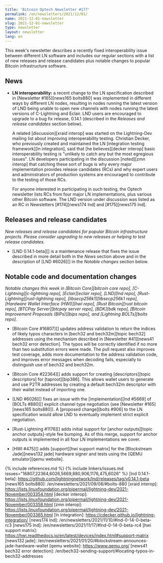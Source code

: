 ```yaml
---
title: 'Bitcoin Optech Newsletter #177'
permalink: /en/newsletters/2021/12/01/
name: 2021-12-01-newsletter
slug: 2021-12-01-newsletter
type: newsletter
layout: newsletter
lang: en
---
```

This week's newsletter describes a recently fixed interoperability issue
between different LN software and includes our regular sections with a
list of new releases and release candidates plus notable changes to
popular Bitcoin infrastructure software.

## News

- **LN interoperability:** a recent change to the LN specification
  described in [Newsletter #165][news165 bolts880] was implemented in different ways by
  different LN nodes, resulting in nodes running the latest version of
  LND being unable to open new channels with nodes running the latest
  versions of C-Lightning and Eclair.  LND users are encouraged to
  upgrade to a bug fix release, 0.14.1 (described in the *Releases and
  release candidates* section below).

    A related [discussion][xraid interop] was started on the
    Lightning-Dev mailing list about improving interoperability testing.
    Christian Decker, who previously created and maintained the LN
    [integration testing framework][ln integration], said that [he
    believes][decker interop] basic interoperability testing is
    "unlikely to catch any but the most egregious issues".  LN
    developers participating in the discussion [noted][zmn interop] that
    catching these sort of bugs is why every major implementation
    provides release candidates (RCs) and why expert users and
    administrators of production systems are encouraged to contribute to
    the testing of those RCs.

    For anyone interested in participating in such testing, the Optech
    newsletter lists RCs from four major LN implementations, plus
    various other Bitcoin software.  The LND version under discussion was
    listed as an RC in Newsletters [#174][news174 lnd] and [#175][news175
    lnd].

## Releases and release candidates

*New releases and release candidates for popular Bitcoin infrastructure
projects.  Please consider upgrading to new releases or helping to test
release candidates.*

- [LND 0.14.1-beta][] is a maintenance release that fixes the issue
  described in more detail both in the *News* section above and in the
  description of [LND #6026][] in the *Notable changes* section below.

## Notable code and documentation changes

*Notable changes this week in [Bitcoin Core][bitcoin core repo],
[C-Lightning][c-lightning repo], [Eclair][eclair repo], [LND][lnd repo],
[Rust-Lightning][rust-lightning repo], [libsecp256k1][libsecp256k1
repo], [Hardware Wallet Interface (HWI)][hwi repo],
[Rust Bitcoin][rust bitcoin repo], [BTCPay Server][btcpay server repo],
[BDK][bdk repo], [Bitcoin Improvement Proposals (BIPs)][bips repo], and
[Lightning BOLTs][bolts repo].*

- [Bitcoin Core #16807][] updates address validation to return the indices of
  likely typos characters in [bech32 and bech32m][topic bech32] addresses
  using the mechanism described in [Newsletter #41][news41 bech32 error detection].
  The typos will be correctly identified if no more than two substitution
  errors were made. The pull request also improves test coverage, adds more
  documentation to the address validation code, and improves error messages
  when decoding fails, especially to distinguish use of bech32 and bech32m.

- [Bitcoin Core #22364][] adds support for creating [descriptors][topic
  descriptors] for [taproot][bip386]. This
  allows wallet users to generate and use P2TR addresses by creating a default
  bech32m descriptor with their wallet instead of importing one.

- [LND #6026][] fixes an issue with the [implementation][lnd #5669] of
  [BOLTs #880][] explicit channel type negotiation (see [Newsletter
  #165][news165 bolts880]). A [proposed change][bolts #906] to the LN
  specification would allow LND to eventually implement strict explicit
  negotiation.

- [Rust-Lightning #1176][] adds initial support for [anchor outputs][topic
  anchor outputs]-style fee bumping. As of this merge, support for anchor
  outputs is implemented in all four LN implementations we cover.

- [HWI #475][] adds [support][hwi support matrix] for the [Blockstream Jade][news132 jade]
  hardware signer and tests using the [QEMU emulator][qemu website].

{% include references.md %}
{% include linkers/issues.md issues="16807,22364,6026,5669,880,906,1176,475,6026" %}
[lnd 0.14.1-beta]: https://github.com/lightningnetwork/lnd/releases/tag/v0.14.1-beta
[news165 bolts880]: /en/newsletters/2021/09/08/#bolts-880
[xraid interop]: https://lists.linuxfoundation.org/pipermail/lightning-dev/2021-November/003354.html
[decker interop]: https://lists.linuxfoundation.org/pipermail/lightning-dev/2021-November/003358.html
[zmn interop]: https://lists.linuxfoundation.org/pipermail/lightning-dev/2021-November/003365.html
[ln integration]: https://cdecker.github.io/lightning-integration/
[news174 lnd]: /en/newsletters/2021/11/10/#lnd-0-14-0-beta-rc3
[news175 lnd]: /en/newsletters/2021/11/17/#lnd-0-14-0-beta-rc4
[hwi support matrix]: https://hwi.readthedocs.io/en/latest/devices/index.html#support-matrix
[news132 jade]: /en/newsletters/2021/01/20/#blockstream-announces-jade-hardware-wallet
[qemu website]: https://www.qemu.org/
[news41 bech32 error detection]: /en/bech32-sending-support/#locating-typos-in-bech32-addresses
